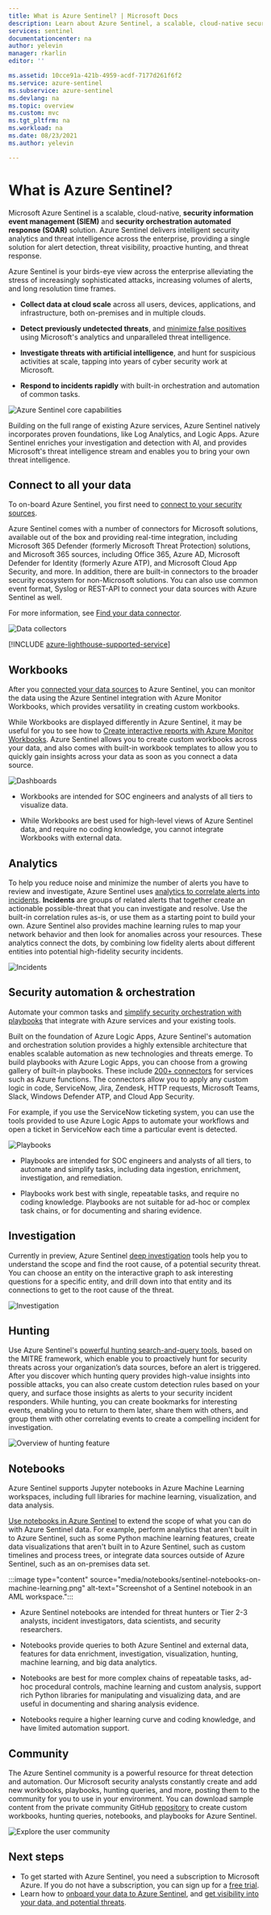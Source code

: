 ```yaml
---
title: What is Azure Sentinel? | Microsoft Docs
description: Learn about Azure Sentinel, a scalable, cloud-native security information event management (SIEM) and security orchestration automated response (SOAR) solution.
services: sentinel
documentationcenter: na
author: yelevin
manager: rkarlin
editor: ''

ms.assetid: 10cce91a-421b-4959-acdf-7177d261f6f2
ms.service: azure-sentinel
ms.subservice: azure-sentinel
ms.devlang: na
ms.topic: overview
ms.custom: mvc
ms.tgt_pltfrm: na
ms.workload: na
ms.date: 08/23/2021
ms.author: yelevin

---
```

# What is Azure Sentinel?

Microsoft Azure Sentinel is a scalable, cloud-native, **security information event management (SIEM)** and **security orchestration automated response (SOAR)** solution. Azure Sentinel delivers intelligent security analytics and threat intelligence across the enterprise, providing a single solution for alert detection, threat visibility, proactive hunting, and threat response.

Azure Sentinel is your birds-eye view across the enterprise alleviating the stress of increasingly sophisticated attacks, increasing volumes of alerts, and long resolution time frames.

- **Collect data at cloud scale** across all users, devices, applications, and infrastructure, both on-premises and in multiple clouds.

- **Detect previously undetected threats**, and [minimize false positives](false-positives.md) using Microsoft's analytics and unparalleled threat intelligence.

- **Investigate threats with artificial intelligence**, and hunt for suspicious activities at scale, tapping into years of cyber security work at Microsoft.

- **Respond to incidents rapidly** with built-in orchestration and automation of common tasks.

![Azure Sentinel core capabilities](./media/overview/core-capabilities.png)

Building on the full range of existing Azure services, Azure Sentinel natively incorporates proven foundations, like Log Analytics, and Logic Apps. Azure Sentinel enriches your investigation and detection with AI, and provides Microsoft's threat intelligence stream and enables you to bring your own threat intelligence.

## Connect to all your data

To on-board Azure Sentinel, you first need to [connect to your security sources](connect-data-sources.md). 

Azure Sentinel comes with a number of connectors for Microsoft solutions, available out of the box and providing real-time integration, including Microsoft 365 Defender (formerly Microsoft Threat Protection) solutions, and Microsoft 365 sources, including Office 365, Azure AD, Microsoft Defender for Identity (formerly Azure ATP), and Microsoft Cloud App Security, and more. In addition, there are built-in connectors to the broader security ecosystem for non-Microsoft solutions. You can also use common event format, Syslog or REST-API to connect your data sources with Azure Sentinel as well. 

For more information, see [Find your data connector](data-connectors-reference.md).

![Data collectors](./media/collect-data/collect-data-page.png)

[!INCLUDE [azure-lighthouse-supported-service](../../includes/azure-lighthouse-supported-service.md)]

## Workbooks

After you [connected your data sources](quickstart-onboard.md) to Azure Sentinel, you can monitor the data using the Azure Sentinel integration with Azure Monitor Workbooks, which provides versatility in creating custom workbooks.

While Workbooks are displayed differently in Azure Sentinel, it may be useful for you to see how to [Create interactive reports with Azure Monitor Workbooks](../azure-monitor/visualize/workbooks-overview.md). Azure Sentinel allows you to create custom workbooks across your data, and also comes with built-in workbook templates to allow you to quickly gain insights across your data as soon as you connect a data source.

![Dashboards](./media/tutorial-monitor-data/access-workbooks.png)

- Workbooks are intended for SOC engineers and analysts of all tiers to visualize data.

- While Workbooks are best used for high-level views of Azure Sentinel data, and require no coding knowledge, you cannot integrate Workbooks with external data.

## Analytics

To help you reduce noise and minimize the number of alerts you have to review and investigate, Azure Sentinel uses [analytics to correlate alerts into incidents](detect-threats-built-in.md). **Incidents** are groups of related alerts that together create an actionable possible-threat that you can investigate and resolve. Use the built-in correlation rules as-is, or use them as a starting point to build your own. Azure Sentinel also provides machine learning rules to map your network behavior and then look for anomalies across your resources. These analytics connect the dots, by combining low fidelity alerts about different entities into potential high-fidelity security incidents.

![Incidents](./media/tutorial-investigate-cases/incident-severity.png)


## Security automation & orchestration

Automate your common tasks and [simplify security orchestration with playbooks](tutorial-respond-threats-playbook.md) that integrate with Azure services and your existing tools.

Built on the foundation of Azure Logic Apps, Azure Sentinel's automation and orchestration solution provides a highly extensible architecture that enables scalable automation as new technologies and threats emerge. To build playbooks with Azure Logic Apps, you can choose from a growing gallery of built-in playbooks. These include [200+ connectors](../connectors/apis-list.md) for services such as Azure functions. The connectors allow you to apply any custom logic in code, ServiceNow, Jira, Zendesk, HTTP requests, Microsoft Teams, Slack, Windows Defender ATP, and Cloud App Security.

For example, if you use the ServiceNow ticketing system, you can use the tools provided to use Azure Logic Apps to automate your workflows and open a ticket in ServiceNow each time a particular event is detected.

![Playbooks](./media/tutorial-respond-threats-playbook/logic-app.png)

- Playbooks are intended for SOC engineers and analysts of all tiers, to automate and simplify tasks, including data ingestion, enrichment, investigation, and remediation.

- Playbooks work best with single, repeatable tasks, and require no coding knowledge. Playbooks are not suitable for ad-hoc or complex task chains, or for documenting and sharing evidence.


## Investigation

Currently in preview, Azure Sentinel [deep investigation](investigate-cases.md) tools help you to understand the scope and find the root cause, of a potential security threat. You can choose an entity on the interactive graph to ask interesting questions for a specific entity, and drill down into that entity and its connections to get to the root cause of the threat. 

![Investigation](./media/tutorial-investigate-cases/map-timeline.png)


## Hunting

Use Azure Sentinel's [powerful hunting search-and-query tools](hunting.md), based on the MITRE framework, which enable you to proactively hunt for security threats across your organization’s data sources, before an alert is triggered. After you discover which hunting query provides high-value insights into possible attacks, you can also create custom detection rules based on your query, and surface those insights as alerts to your security incident responders. While hunting, you can create bookmarks for interesting events, enabling you to return to them later, share them with others, and group them with other correlating events to create a compelling incident for investigation.

![Overview of hunting feature](./media/overview/hunting.png)

## Notebooks

Azure Sentinel supports Jupyter notebooks in Azure Machine Learning workspaces, including full libraries for machine learning, visualization, and data analysis.

[Use notebooks in Azure Sentinel](notebooks.md) to extend the scope of what you can do with Azure Sentinel data. For example, perform analytics that aren't built in to Azure Sentinel, such as some Python machine learning features, create data visualizations that aren't built in to Azure Sentinel, such as custom timelines and process trees, or integrate data sources outside of Azure Sentinel, such as an on-premises data set.

:::image type="content" source="media/notebooks/sentinel-notebooks-on-machine-learning.png" alt-text="Screenshot of a Sentinel notebook in an AML workspace.":::

- Azure Sentinel notebooks are intended for threat hunters or Tier 2-3 analysts, incident investigators, data scientists, and security researchers.

- Notebooks provide queries to both Azure Sentinel and external data, features for data enrichment, investigation, visualization, hunting, machine learning, and big data analytics.

- Notebooks are best for more complex chains of repeatable tasks, ad-hoc procedural controls, machine learning and custom analysis, support rich Python libraries for manipulating and visualizing data, and are useful in documenting and sharing analysis evidence.

- Notebooks require a higher learning curve and coding knowledge, and have limited automation support.


## Community

The Azure Sentinel community is a powerful resource for threat detection and automation. Our Microsoft security analysts constantly create and add new workbooks, playbooks, hunting queries, and more, posting them to the community for you to use in your environment. You can download sample content from the private community GitHub [repository](https://aka.ms/asicommunity) to create custom workbooks, hunting queries, notebooks, and playbooks for Azure Sentinel.

![Explore the user community](./media/overview/community.png)

## Next steps

- To get started with Azure Sentinel, you need a subscription to Microsoft Azure. If you do not have a subscription, you can sign up for a [free trial](https://azure.microsoft.com/free/).
- Learn how to [onboard your data to Azure Sentinel](quickstart-onboard.md), and [get visibility into your data, and potential threats](get-visibility.md).
